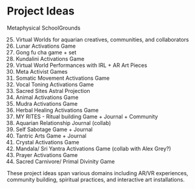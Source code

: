 # Project Ideas

Metaphysical SchoolGrounds


25. Virtual Worlds for aquarian creatives, communities, and collaborators
26. Lunar Activations Game
27. Gong fu cha game + set
28. Kundalini Activations Game
29. Virtual World Performances with IRL + AR Art Pieces
30. Meta Activist Games
31. Somatic Movement Activations Game
32. Vocal Toning Activations Game
33. Sacred Sites Astral Projection
34. Animal Activations Game
35. Mudra Activations Game
36. Herbal Healing Activations Game
37. MY RITES - Ritual building Game + Journal + Community
38. Aquarian Relationship Journal (collab)
39. Self Sabotage Game + Journal
40. Tantric Arts Game + Journal
41. Crystal Activations Game
42. Mandala/ Sri Yantra Activations Game (collab with Alex Grey?)
43. Prayer Activations Game
44. Sacred Carnivore/ Primal Divinity Game

These project ideas span various domains including AR/VR experiences, community building, spiritual practices, and interactive art installations.